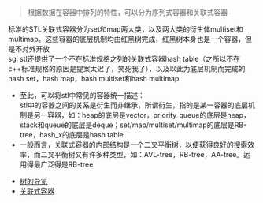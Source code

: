 > 根据数据在容器中排列的特性，可以分为序列式容器和关联式容器
>  
标准的STL关联式容器分为set和map两大类，以及两大类的衍生体multiset和multimap。这些容器的底层机制均由红黑树完成，红黑树本身也是一个容器，但是不对外开放  
sgi stl还提供了一个不在标准规格之列的关联式容器hash table（之所以不在c++标准规格的原因是提案太迟了，笑死我了），以及以此为底层机制而完成的hash set，hash map，hash multiset和hash multimap  
- 至此，可以将stl中常见的容器统一描述：  
stl中的容器之间的关系是衍生而非继承，所谓衍生，指的是某一容器的底层机制是另一容器，如：heap的底层是vector，priority_queue的底层是heap，stack和queue的底层是deque；set/map/multiset/multimap的底层是RB-tree，hash_x的底层是hash table  
- 一般而言，关联式容器的内部结构是一个二叉平衡树，以便获得良好的搜索效率，而二叉平衡树又有许多种类型，如：AVL-tree，RB-tree，AA-tree。运用得最广泛得是RB-tree  
* [树的导览](/chpter5/tree.md)
* [关联式容器](/chpter5/assotiatedcontainers.md)  